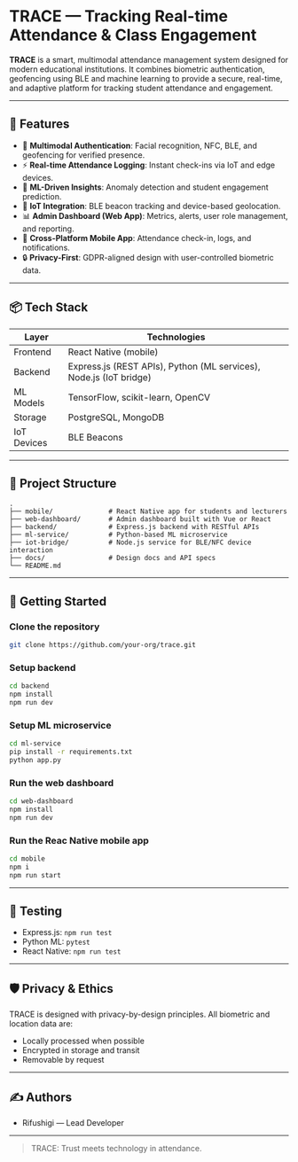 # TRACE — Tracking Real-time Attendance & Class Engagement

**TRACE** is a smart, multimodal attendance management system designed for modern educational institutions. It combines biometric authentication, geofencing using BLE and machine learning to provide a secure, real-time, and adaptive platform for tracking student attendance and engagement.

---

## 🔧 Features

- 🔐 **Multimodal Authentication**: Facial recognition, NFC, BLE, and geofencing for verified presence.
- ⚡ **Real-time Attendance Logging**: Instant check-ins via IoT and edge devices.
- 🧠 **ML-Driven Insights**: Anomaly detection and student engagement prediction.
- 📡 **IoT Integration**: BLE beacon tracking and device-based geolocation.
- 📊 **Admin Dashboard (Web App)**: Metrics, alerts, user role management, and reporting.
- 📱 **Cross-Platform Mobile App**: Attendance check-in, logs, and notifications.
- 🔒 **Privacy-First**: GDPR-aligned design with user-controlled biometric data.

---

## 📦 Tech Stack

| Layer        | Technologies                                         |
|-------------|------------------------------------------------------|
| Frontend     | React Native (mobile)    |
| Backend      | Express.js (REST APIs), Python (ML services), Node.js (IoT bridge) |
| ML Models    | TensorFlow, scikit-learn, OpenCV                    |
| Storage      | PostgreSQL, MongoDB                                 |
| IoT Devices  | BLE Beacons                            |

---

## 📁 Project Structure

```text
.
├── mobile/              # React Native app for students and lecturers
├── web-dashboard/       # Admin dashboard built with Vue or React
├── backend/             # Express.js backend with RESTful APIs
├── ml-service/          # Python-based ML microservice
├── iot-bridge/          # Node.js service for BLE/NFC device interaction
├── docs/                # Design docs and API specs
└── README.md
```

---

## 🚀 Getting Started

### Clone the repository
```bash
git clone https://github.com/your-org/trace.git
```

### Setup backend
```bash
cd backend
npm install
npm run dev
```

### Setup ML microservice
```bash
cd ml-service
pip install -r requirements.txt
python app.py
```

### Run the web dashboard
```bash
cd web-dashboard
npm install
npm run dev
```

### Run the Reac Native mobile app
```bash
cd mobile
npm i
npm run start
```

---

## 🧪 Testing

- Express.js: `npm run test`
- Python ML: `pytest`
- React Native: `npm run test`

---

## 🛡️ Privacy & Ethics

TRACE is designed with privacy-by-design principles. All biometric and location data are:
- Locally processed when possible
- Encrypted in storage and transit
- Removable by request

---

## ✍️ Authors

- Rifushigi — Lead Developer

---

> TRACE: Trust meets technology in attendance.
